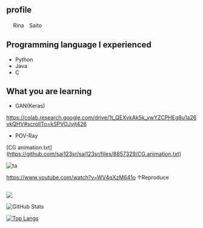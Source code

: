 ## profile

　 Rina　Saito

## Programming language I experienced
   - Python
   - Java
   - C

## What you are learning
- GAN(Keras)
<!--　GANを実装していく　 -->
https://colab.research.google.com/drive/1t_QEXvkAk5k_vwYZCPHEg8u1a26vkQHV#scrollTo=kSPVOJvjt426

- POV-Ray
<!--　POV-Rayで作成したプログラム　テキストで表示 -->
[CG animation.txt]
(https://github.com/sai123sr/sai123sr/files/8857329/CG.animation.txt)

![ta](https://user-images.githubusercontent.com/106720533/172506702-0dac6e45-c51f-4407-a35d-25771c45f35e.png)

https://www.youtube.com/watch?v=WV4qXzM641o
↑Reproduce

##
<!-- コントリビューション数のグラフ　[1]-->
![](https://github-profile-summary-cards.vercel.app/api/cards/profile-details?username=sai123sr&theme=vue)

<!-- リポジトリステータス   commit数やPR数　[1]-->
![GitHub Stats](https://github-readme-stats.vercel.app/api?username=sai123sr&show_icons=true)

<!-- [2]
[![hogehoge's github stats](https://github-readme-stats.vercel.app/api?username=sai123sr&hide=contribs&count_private=true&show_icons=true&theme=tokyonight)](https://github.com/sai123sr/)
-->

<!-- ソースコード統計 言語の割合　[1]-->
[![Top Langs](https://github-readme-stats.vercel.app/api/top-langs/?username=sai123sr&layout=compact&langs_count=6)](https://github.com/anuraghazra/github-readme-stats)

<!-- [2]
[![Top used Langs](https://github-readme-stats.vercel.app/api/top-langs/?username=sai123sr&layout=compact&theme=tokyonight)](https://github.com/sai123sr/)
-->

<!--- 参考サイト
https://blog.cntlog.net/archives/4376　[1]
https://blog.ue-y.me/github_profile_design/　[2]
--->


<!---
sai123sr/sai123sr is a ✨ special ✨ repository because its `README.md` (this file) appears on your GitHub profile.
You can click the Preview link to take a look at your changes.
--->

